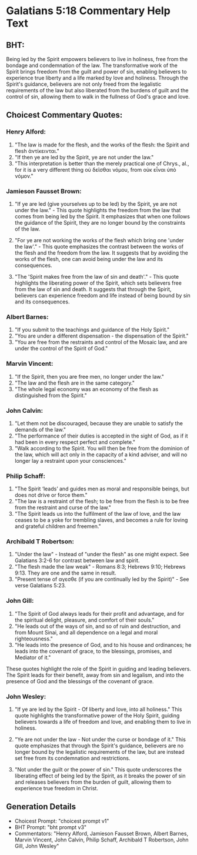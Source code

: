 # Galatians 5:18 Commentary Help Text

## BHT:
Being led by the Spirit empowers believers to live in holiness, free from the bondage and condemnation of the law. The transformative work of the Spirit brings freedom from the guilt and power of sin, enabling believers to experience true liberty and a life marked by love and holiness. Through the Spirit's guidance, believers are not only freed from the legalistic requirements of the law but also liberated from the burdens of guilt and the control of sin, allowing them to walk in the fullness of God's grace and love.

## Choicest Commentary Quotes:
### Henry Alford:
1. "The law is made for the flesh, and the works of the flesh: the Spirit and flesh ἀντίκεινται." 
2. "If then ye are led by the Spirit, ye are not under the law." 
3. "This interpretation is better than the merely practical one of Chrys., al., for it is a very different thing οὐ δεῖσθαι νόμου, from οὐκ εἶναι ὑπὸ νόμον."

### Jamieson Fausset Brown:
1. "If ye are led (give yourselves up to be led) by the Spirit, ye are not under the law." - This quote highlights the freedom from the law that comes from being led by the Spirit. It emphasizes that when one follows the guidance of the Spirit, they are no longer bound by the constraints of the law.

2. "For ye are not working the works of the flesh which bring one 'under the law'." - This quote emphasizes the contrast between the works of the flesh and the freedom from the law. It suggests that by avoiding the works of the flesh, one can avoid being under the law and its consequences.

3. "The 'Spirit makes free from the law of sin and death'." - This quote highlights the liberating power of the Spirit, which sets believers free from the law of sin and death. It suggests that through the Spirit, believers can experience freedom and life instead of being bound by sin and its consequences.

### Albert Barnes:
1. "If you submit to the teachings and guidance of the Holy Spirit."
2. "You are under a different dispensation - the dispensation of the Spirit."
3. "You are free from the restraints and control of the Mosaic law, and are under the control of the Spirit of God."

### Marvin Vincent:
1. "If the Spirit, then you are free men, no longer under the law." 
2. "The law and the flesh are in the same category."
3. "The whole legal economy was an economy of the flesh as distinguished from the Spirit."

### John Calvin:
1. "Let them not be discouraged, because they are unable to satisfy the demands of the law."
2. "The performance of their duties is accepted in the sight of God, as if it had been in every respect perfect and complete."
3. "Walk according to the Spirit. You will then be free from the dominion of the law, which will act only in the capacity of a kind adviser, and will no longer lay a restraint upon your consciences."

### Philip Schaff:
1. "The Spirit ‘leads’ and guides men as moral and responsible beings, but does not drive or force them."
2. "The law is a restraint of the flesh; to be free from the flesh is to be free from the restraint and curse of the law."
3. "The Spirit leads us into the fulfilment of the law of love, and the law ceases to be a yoke for trembling slaves, and becomes a rule for loving and grateful children and freemen."

### Archibald T Robertson:
1. "Under the law" - Instead of "under the flesh" as one might expect. See Galatians 3:2-6 for contrast between law and spirit.
2. "The flesh made the law weak" - Romans 8:3; Hebrews 9:10; Hebrews 9:13. They are one and the same in result.
3. "Present tense of αγεσθε (if you are continually led by the Spirit)" - See verse Galatians 5:23.

### John Gill:
1. "The Spirit of God always leads for their profit and advantage, and for the spiritual delight, pleasure, and comfort of their souls."
2. "He leads out of the ways of sin, and so of ruin and destruction, and from Mount Sinai, and all dependence on a legal and moral righteousness."
3. "He leads into the presence of God, and to his house and ordinances; he leads into the covenant of grace, to the blessings, promises, and Mediator of it."

These quotes highlight the role of the Spirit in guiding and leading believers. The Spirit leads for their benefit, away from sin and legalism, and into the presence of God and the blessings of the covenant of grace.

### John Wesley:
1. "If ye are led by the Spirit - Of liberty and love, into all holiness." This quote highlights the transformative power of the Holy Spirit, guiding believers towards a life of freedom and love, and enabling them to live in holiness.

2. "Ye are not under the law - Not under the curse or bondage of it." This quote emphasizes that through the Spirit's guidance, believers are no longer bound by the legalistic requirements of the law, but are instead set free from its condemnation and restrictions.

3. "Not under the guilt or the power of sin." This quote underscores the liberating effect of being led by the Spirit, as it breaks the power of sin and releases believers from the burden of guilt, allowing them to experience true freedom in Christ.


## Generation Details
- Choicest Prompt: "choicest prompt v1"
- BHT Prompt: "bht prompt v3"
- Commentators: "Henry Alford, Jamieson Fausset Brown, Albert Barnes, Marvin Vincent, John Calvin, Philip Schaff, Archibald T Robertson, John Gill, John Wesley"
